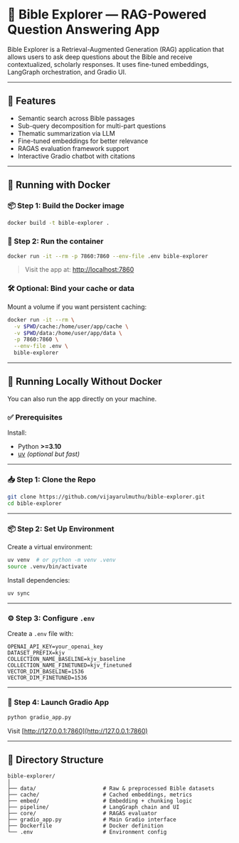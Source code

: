 # 📖 Bible Explorer — RAG-Powered Question Answering App

Bible Explorer is a Retrieval-Augmented Generation (RAG) application that allows users to ask deep questions about the Bible and receive contextualized, scholarly responses. It uses fine-tuned embeddings, LangGraph orchestration, and Gradio UI.

---

## 🚀 Features

* Semantic search across Bible passages
* Sub-query decomposition for multi-part questions
* Thematic summarization via LLM
* Fine-tuned embeddings for better relevance
* RAGAS evaluation framework support
* Interactive Gradio chatbot with citations

---

## 🐳 Running with Docker

### 📦 Step 1: Build the Docker image

```bash
docker build -t bible-explorer .
```

### 🚀 Step 2: Run the container

```bash
docker run -it --rm -p 7860:7860 --env-file .env bible-explorer
```

> Visit the app at: [http://localhost:7860](http://localhost:7860)

### 🛠 Optional: Bind your cache or data

Mount a volume if you want persistent caching:

```bash
docker run -it --rm \
  -v $PWD/cache:/home/user/app/cache \
  -v $PWD/data:/home/user/app/data \
  -p 7860:7860 \
  --env-file .env \
  bible-explorer
```

---

## 🧪 Running Locally Without Docker

You can also run the app directly on your machine.

### ✅ Prerequisites

Install:

* Python **>=3.10**
* [uv](https://github.com/astral-sh/uv) *(optional but fast)*

---

### 📥 Step 1: Clone the Repo

```bash
git clone https://github.com/vijayarulmuthu/bible-explorer.git
cd bible-explorer
```

---

### 📦 Step 2: Set Up Environment

Create a virtual environment:

```bash
uv venv  # or python -m venv .venv
source .venv/bin/activate
```

Install dependencies:

```bash
uv sync
```

---

### ⚙️ Step 3: Configure `.env`

Create a `.env` file with:

```env
OPENAI_API_KEY=your_openai_key
DATASET_PREFIX=kjv
COLLECTION_NAME_BASELINE=kjv_baseline
COLLECTION_NAME_FINETUNED=kjv_finetuned
VECTOR_DIM_BASELINE=1536
VECTOR_DIM_FINETUNED=1536
```

---

### 💬 Step 4: Launch Gradio App

```bash
python gradio_app.py
```

Visit [http://127.0.0.1:7860](http://127.0.0.1:7860)

---

## 📂 Directory Structure

```
bible-explorer/
│
├── data/                     # Raw & preprocessed Bible datasets
├── cache/                    # Cached embeddings, metrics
├── embed/                    # Embedding + chunking logic
├── pipeline/                 # LangGraph chain and UI
├── core/                     # RAGAS evaluator
├── gradio_app.py             # Main Gradio interface
├── Dockerfile                # Docker definition
└── .env                      # Environment config
```
